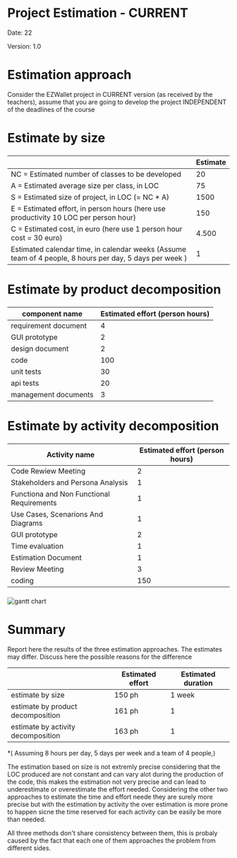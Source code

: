# Project Estimation - CURRENT

Date: 22

Version: 1.0

# Estimation approach

Consider the EZWallet project in CURRENT version (as received by the teachers), assume that you are going to develop the project INDEPENDENT of the deadlines of the course

# Estimate by size

###

|                                                                                                         | Estimate |
| ------------------------------------------------------------------------------------------------------- | -------- |
| NC = Estimated number of classes to be developed                                                        | 20       |
| A = Estimated average size per class, in LOC                                                            | 75       |
| S = Estimated size of project, in LOC (= NC \* A)                                                       | 1500     |
| E = Estimated effort, in person hours (here use productivity 10 LOC per person hour)                    | 150      |
| C = Estimated cost, in euro (here use 1 person hour cost = 30 euro)                                     | 4.500    |
| Estimated calendar time, in calendar weeks (Assume team of 4 people, 8 hours per day, 5 days per week ) | 1        |

# Estimate by product decomposition

###

| component name       | Estimated effort (person hours) |
| -------------------- | ------------------------------- |
| requirement document | 4                               |
| GUI prototype        | 2                               |
| design document      | 2                               |
| code                 | 100                             |
| unit tests           | 30                              |
| api tests            | 20                              |
| management documents | 3                               |

# Estimate by activity decomposition

###

| Activity name                             | Estimated effort (person hours) |
| ----------------------------------------- | ------------------------------- |
| Code Rewiew Meeting                       | 2                               |
| Stakeholders and Persona Analysis         | 1                               |
| Functiona and Non Functional Requirements | 1                               |
| Use Cases, Scenarions And Diagrams        | 1                               |
| GUI prototype                             | 2                               |
| Time evaluation                           | 1                               |
| Estimation Document                       | 1                               |
| Review Meeting                            | 3                               |
| coding                                    | 150                             |

###

![gantt chart](assets/diagrams/ganttv1.png "Gantt Chart")

# Summary

Report here the results of the three estimation approaches. The estimates may differ. Discuss here the possible reasons for the difference

|                                    | Estimated effort | Estimated duration |
| ---------------------------------- | ---------------- | ------------------ |
| estimate by size                   | 150 ph           | 1 week             |
| estimate by product decomposition  | 161 ph           | 1                  |
| estimate by activity decomposition | 163 ph           | 1                  |

\*( Assuming 8 hours per day, 5 days per week and a team of 4 people,)

The estimation based on size is not extremly precise considering that the LOC produced are not constant and can vary alot during the production of the code, this makes the estimation not very precise and can lead to underestimate or overestimate the effort needed.
Considering the other two approaches to estimate the time and effort neede they are surely more precise but with the estimation by activity the over estimation is more prone to happen sicne the time reserved for each activity can be easily be more than needed.

All three methods don't share consistency between them, this is probaly caused by the fact that each one of them approaches the problem from different sides.
